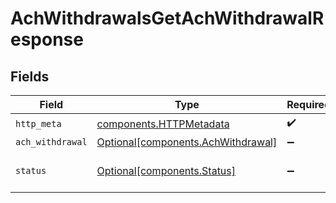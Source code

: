 # AchWithdrawalsGetAchWithdrawalResponse


## Fields

| Field                                                                          | Type                                                                           | Required                                                                       | Description                                                                    |
| ------------------------------------------------------------------------------ | ------------------------------------------------------------------------------ | ------------------------------------------------------------------------------ | ------------------------------------------------------------------------------ |
| `http_meta`                                                                    | [components.HTTPMetadata](../../models/components/httpmetadata.md)             | :heavy_check_mark:                                                             | N/A                                                                            |
| `ach_withdrawal`                                                               | [Optional[components.AchWithdrawal]](../../models/components/achwithdrawal.md) | :heavy_minus_sign:                                                             | OK                                                                             |
| `status`                                                                       | [Optional[components.Status]](../../models/components/status.md)               | :heavy_minus_sign:                                                             | INVALID_ARGUMENT: The request has an invalid argument.                         |